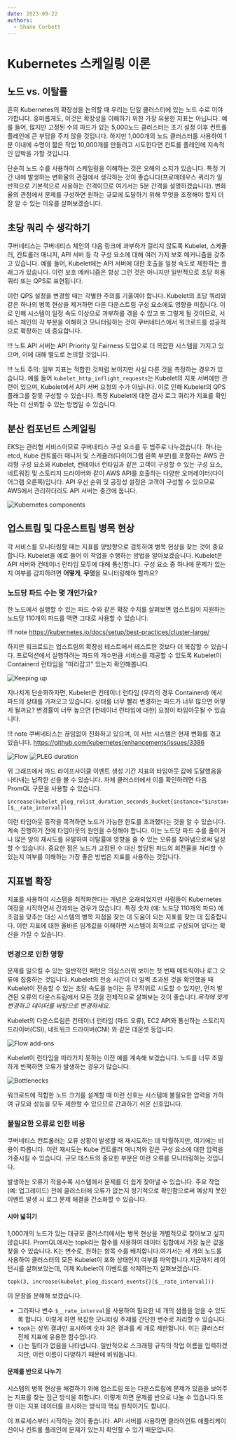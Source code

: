 ```yaml
---
date: 2023-09-22
authors: 
  - Shane Corbett
---
```

# Kubernetes 스케일링 이론

## 노드 vs. 이탈률
흔히 Kubernetes의 확장성을 논의할 때 우리는 단일 클러스터에 있는 노드 수로 이야기합니다. 흥미롭게도, 이것은 확장성을 이해하기 위한 가장 유용한 지표는 아닙니다. 예를 들어, 많지만 고정된 수의 파드가 있는 5,000노드 클러스터는 초기 설정 이후 컨트롤 플레인에 큰 부담을 주지 않을 것입니다. 하지만 1,000개의 노드 클러스터를 사용하여 1분 이내에 수명이 짧은 작업 10,000개를 만들려고 시도한다면 컨트롤 플레인에 지속적인 압박을 가할 것입니다. 

단순히 노드 수를 사용하여 스케일링을 이해하는 것은 오해의 소지가 있습니다. 특정 기간 내에 발생하는 변화율의 관점에서 생각하는 것이 좋습니다(프로메테우스 쿼리가 일반적으로 기본적으로 사용하는 간격이므로 여기서는 5분 간격을 설명하겠습니다). 변화율의 관점에서 문제를 구성하면 원하는 규모에 도달하기 위해 무엇을 조정해야 할지 더 잘 알 수 있는 이유를 살펴보겠습니다. 

## 초당 쿼리 수 생각하기
쿠버네티스는 쿠버네티스 체인의 다음 링크에 과부하가 걸리지 않도록 Kubelet, 스케쥴러, 컨트롤러 매니저, API 서버 등 각 구성 요소에 대해 여러 가지 보호 메커니즘을 갖추고 있습니다. 예를 들어, Kubelet에는 API 서버에 대한 호출을 일정 속도로 제한하는 플래그가 있습니다. 이런 보호 메커니즘은 항상 그런 것은 아니지만 일반적으로 초당 허용 쿼리 또는 QPS로 표현됩니다. 

이런 QPS 설정을 변경할 때는 각별한 주의를 기울여야 합니다. Kubelet의 초당 쿼리와 같은 하나의 병목 현상을 제거하면 다른 다운스트림 구성 요소에도 영향을 미칩니다. 이로 인해 시스템이 일정 속도 이상으로 과부하를 겪을 수 있고 또 그렇게 될 것이므로, 서비스 체인의 각 부분을 이해하고 모니터링하는 것이 쿠버네티스에서 워크로드를 성공적으로 확장하는 데 중요합니다.

!!! 노트 
    API 서버는 API Priority 및 Fairness 도입으로 더 복잡한 시스템을 가지고 있으며, 이에 대해 별도로 논의할 것입니다.

!!! 노트 
    주의: 일부 지표는 적합한 것처럼 보이지만 사실 다른 것을 측정하는 경우가 있습니다. 예를 들어 `kubelet_http_inflight_requests`는 Kubelet의 지표 서버에만 관련이 있으며, Kubelet에서 API 서버 요청의 수가 아닙니다. 이로 인해 Kubelet의 QPS 플래그를 잘못 구성할 수 있습니다. 특정 Kubelet에 대한 감사 로그 쿼리가 지표를 확인하는 더 신뢰할 수 있는 방법일 수 있습니다.

## 분산 컴포넌트 스케일링
EKS는 관리형 서비스이므로 쿠버네티스 구성 요소를 두 범주로 나누겠습니다. 하나는 etcd, Kube 컨트롤러 매니저 및 스케쥴러(다이어그램 왼쪽 부분)를 포함하는 AWS 관리형 구성 요소와 Kubelet, 컨테이너 런타임과 같은 고객이 구성할 수 있는 구성 요소, 네트워킹 및 스토리지 드라이버와 같이 AWS API를 호출하는 다양한 오퍼레이터(다이어그램 오른쪽)입니다. API 우선 순위 및 공정성 설정은 고객이 구성할 수 있으므로 AWS에서 관리하더라도 API 서버는 중간에 둡니다. 

![Kubernetes components](../images/k8s-components.png)

## 업스트림 및 다운스트림 병목 현상
각 서비스를 모니터링할 때는 지표를 양방향으로 검토하여 병목 현상을 찾는 것이 중요합니다. Kubelet을 예로 들어 이 작업을 수행하는 방법을 알아보겠습니다. Kubelet은 API 서버와 컨테이너 런타임 모두에 대해 통신합니다. 구성 요소 중 하나에 문제가 있는지 여부를 감지하려면 **어떻게**, **무엇**을 모니터링해야 할까요?

### 노드당 파드 수는 몇 개인가요?
한 노드에서 실행할 수 있는 파드 수와 같은 확장 수치를 살펴보면 업스트림이 지원하는 노드당 110개의 파드를 액면 그대로 사용할 수 있습니다. 

!!! note
    https://kubernetes.io/docs/setup/best-practices/cluster-large/

하지만 워크로드는 업스트림의 확장성 테스트에서 테스트한 것보다 더 복잡할 수 있습니다. 프로덕션에서 실행하려는 파드의 개수만큼 서비스를 제공할 수 있도록 Kubelet이 Containerd 런타임을 "따라잡고" 있는지 확인해봅니다.

![Keeping up](../images/keeping-up.png)

지나치게 단순화하자면, Kubelet은 컨테이너 런타임 (우리의 경우 Containerd) 에서 파드의 상태를 가져오고 있습니다. 상태를 너무 빨리 변경하는 파드가 너무 많으면 어떻게 될까요? 변경률이 너무 높으면 [컨테이너 런타임에 대한] 요청이 타임아웃될 수 있습니다.

!!! note 
    쿠버네티스는 끊임없이 진화하고 있으며, 이 서브 시스템은 현재 변화를 겪고 있습니다. https://github.com/kubernetes/enhancements/issues/3386

![Flow](../images/flow.png)
![PLEG duration](../images/PLEG-duration.png)

위 그래프에서 파드 라이프사이클 이벤트 생성 기간 지표의 타임아웃 값에 도달했음을 나타내는 납작한 선을 볼 수 있습니다. 자체 클러스터에서 이를 확인하려면 다음 PromQL 구문을 사용할 수 있습니다.

```
increase(kubelet_pleg_relist_duration_seconds_bucket{instance="$instance"}[$__rate_interval])
```

이런 타임아웃 동작을 목격하면 노드가 가능한 한도를 초과했다는 것을 알 수 있습니다. 계속 진행하기 전에 타임아웃의 원인을 수정해야 합니다. 이는 노드당 파드 수를 줄이거나 많은 양의 재시도를 유발하여 이탈률에 영향을 줄 수 있는 오류를 찾아냄으로써 달성할 수 있습니다. 중요한 점은 노드가 고정된 수 대신 할당된 파드의 회전율을 처리할 수 있는지 여부를 이해하는 가장 좋은 방법은 지표를 사용하는 것입니다.

## 지표별 확장
지표를 사용하여 시스템을 최적화한다는 개념은 오래되었지만 사람들이 Kubernetes 여정을 시작하면서 간과되는 경우가 많습니다. 특정 숫자 (예: 노드당 110개의 파드) 에 초점을 맞추는 대신 시스템의 병목 지점을 찾는 데 도움이 되는 지표를 찾는 데 집중합니다. 이런 지표에 대한 올바른 임계값을 이해하면 시스템이 최적으로 구성되어 있다는 확신을 가질 수 있습니다. 

### 변경으로 인한 영향
문제를 일으킬 수 있는 일반적인 패턴은 의심스러워 보이는 첫 번째 메트릭이나 로그 오류에 집중하는 것입니다. Kubelet의 전송 시간이 더 일찍 초과된 것을 확인했을 때 Kubelet이 전송할 수 있는 초당 속도를 높이는 등 무작위로 시도할 수 있지만, 먼저 발견된 오류의 다운스트림에서 모든 것을 전체적으로 살펴보는 것이 좋습니다.*목적에 맞게 변경하고 데이터를 바탕으로 변경하세요*.

Kubelet의 다운스트림은 컨테이너 런타임 (파드 오류), EC2 API와 통신하는 스토리지 드라이버(CSI), 네트워크 드라이버(CNI) 와 같은 데몬셋 등입니다. 

![Flow add-ons](../images/flow-addons.png)

Kubelet이 런타임을 따라가지 못하는 이전 예를 계속해 보겠습니다. 노드를 너무 조밀하게 빈팩하면 오류가 발생하는 경우가 많습니다. 

![Bottlenecks](../images/bottlenecks.png)

워크로드에 적합한 노드 크기를 설계할 때 이런 신호는 시스템에 불필요한 압력을 가하여 규모와 성능을 모두 제한할 수 있으므로 간과하기 쉬운 신호입니다.

### 불필요한 오류로 인한 비용

쿠버네티스 컨트롤러는 오류 상황이 발생할 때 재시도하는 데 탁월하지만, 여기에는 비용이 따릅니다. 이런 재시도는 Kube 컨트롤러 매니저와 같은 구성 요소에 대한 압력을 가중시킬 수 있습니다. 규모 테스트의 중요한 부분은 이런 오류를 모니터링하는 것입니다.

발생하는 오류가 적을수록 시스템에서 문제를 더 쉽게 찾아낼 수 있습니다. 주요 작업 (예: 업그레이드) 전에 클러스터에 오류가 없는지 정기적으로 확인함으로써 예상치 못한 이벤트 발생 시 로그 문제 해결을 간소화할 수 있습니다.

#### 시야 넓히기

1,000개의 노드가 있는 대규모 클러스터에서는 병목 현상을 개별적으로 찾아보고 싶지 않습니다. PromQL에서는 topk라는 함수를 사용하여 데이터 집합에서 가장 높은 값을 찾을 수 있습니다. K는 변수로, 원하는 항목 수를 배치합니다.여기서는 세 개의 노드를 사용하여 클러스터의 모든 Kubelet이 포화 상태인지 여부를 파악합니다.지금까지 레이턴시를 살펴보았는데, 이제 Kubelet이 이벤트를 삭제하는지 살펴보겠습니다. 

```
topk(3, increase(kubelet_pleg_discard_events{}[$__rate_interval]))
```

이 문장을 분해해 보겠습니다.

* 그라파나 변수 `$__rate_interval`을 사용하여 필요한 네 개의 샘플을 얻을 수 있도록 합니다. 이렇게 하면 복잡한 모니터링 주제를 간단한 변수로 처리할 수 있습니다.
* `topk`는 상위 결과만 표시하며 숫자 3은 결과를 세 개로 제한합니다. 이는 클러스터 전체 지표에 유용한 함수입니다.
* `{}`는  필터가 없음을 나타냅니다. 일반적으로 스크래핑 규칙의 작업 이름을 입력하겠지만, 이런 이름이 다양하기 때문에 비워둡니다.

#### 문제를 반으로 나누기

시스템의 병목 현상을 해결하기 위해 업스트림 또는 다운스트림에 문제가 있음을 보여주는 지표를 찾는 접근 방식을 취합니다. 이렇게 하면 문제를 반으로 나눌 수 있습니다.또한 이는 지표 데이터를 표시하는 방식의 핵심 원칙이기도 합니다. 

이 프로세스부터 시작하는 것이 좋습니다. API 서버를 사용하면 클라이언트 애플리케이션이나 컨트롤 플레인에 문제가 있는지 확인할 수 있기 때문입니다.